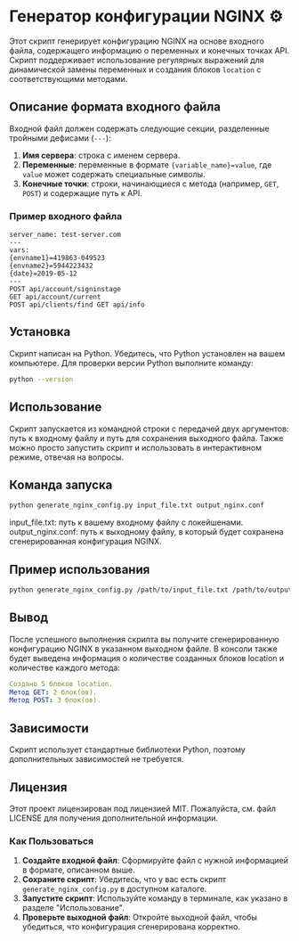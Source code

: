# Генератор конфигурации NGINX ⚙️

Этот скрипт генерирует конфигурацию NGINX на основе входного файла, содержащего информацию о переменных и конечных точках API. Скрипт поддерживает использование регулярных выражений для динамической замены переменных и создания блоков `location` с соответствующими методами.

## Описание формата входного файла

Входной файл должен содержать следующие секции, разделенные тройными дефисами (`---`):

1. **Имя сервера**: строка с именем сервера.
2. **Переменные**: переменные в формате `{variable_name}=value`, где `value` может содержать специальные символы.
3. **Конечные точки**: строки, начинающиеся с метода (например, `GET`, `POST`) и содержащие путь к API.

### Пример входного файла
```
server_name: test-server.com
---
vars: 
{envname1}=419863-049523 
{envname2}=5944223432 
{date}=2019-05-12
---
POST api/account/signinstage 
GET api/account/current 
POST api/clients/find GET api/info
```
## Установка

Скрипт написан на Python. Убедитесь, что Python установлен на вашем компьютере. Для проверки версии Python выполните команду:

```bash
python --version
```
## Использование
Скрипт запускается из командной строки с передачей двух аргументов: путь к входному файлу и путь для сохранения выходного файла.
Также можно просто запустить скрипт и использовать в интерактивном режиме, отвечая на вопросы.
## Команда запуска
```bash
python generate_nginx_config.py input_file.txt output_nginx.conf
```
input_file.txt: путь к вашему входному файлу с локейшенами.
output_nginx.conf: путь к выходному файлу, в который будет сохранена сгенерированная конфигурация NGINX.

## Пример использования
```bash
python generate_nginx_config.py /path/to/input_file.txt /path/to/output_nginx.conf
```
## Вывод
После успешного выполнения скрипта вы получите сгенерированную конфигурацию NGINX в указанном выходном файле. В консоли также будет выведена информация о количестве созданных блоков location и количестве каждого метода:
```yaml
Создано 5 блоков location.
Метод GET: 2 блок(ов).
Метод POST: 3 блок(ов).
```
## Зависимости

Скрипт использует стандартные библиотеки Python, поэтому дополнительных зависимостей не требуется.

## Лицензия

Этот проект лицензирован под лицензией MIT. Пожалуйста, см. файл LICENSE для получения дополнительной информации.

### Как Пользоваться

1. **Создайте входной файл**: Сформируйте файл с нужной информацией в формате, описанном выше.
2. **Сохраните скрипт**: Убедитесь, что у вас есть скрипт `generate_nginx_config.py` в доступном каталоге.
3. **Запустите скрипт**: Используйте команду в терминале, как указано в разделе "Использование".
4. **Проверьте выходной файл**: Откройте выходной файл, чтобы убедиться, что конфигурация сгенерирована корректно.
